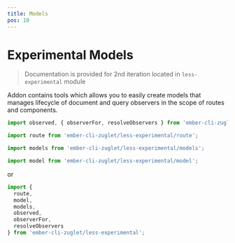 ```yaml
---
title: Models
pos: 10
---
```


# Experimental Models

> Documentation is provided for 2nd iteration located in `less-experimental` module

Addon contains tools which allows you to easily create models that manages lifecycle of document and query observers in the scope of routes and components.

``` javascript
import observed, { observerFor, resolveObservers } from 'ember-cli-zuglet/less-experimental/observed';
```

``` javascript
import route from 'ember-cli-zuglet/less-experimental/route';
```

``` javascript
import models from 'ember-cli-zuglet/less-experimental/models';
```

``` javascript
import model from 'ember-cli-zuglet/less-experimental/model';
```

or

``` javascript
import {
  route,
  model,
  models,
  observed,
  observerFor,
  resolveObservers
} from 'ember-cli-zuglet/less-experimental';
```
